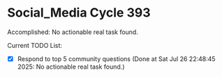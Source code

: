 # Social_Media Cycle 393

Accomplished: No actionable real task found.

Current TODO List:

- [x] Respond to top 5 community questions  (Done at Sat Jul 26 22:48:45 2025: No actionable real task found.)